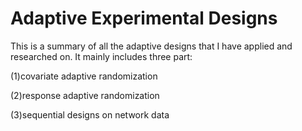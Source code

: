 # Adaptive Experimental Designs
This is a summary of all the adaptive designs that I have applied and researched on. It mainly includes three part: 

(1)covariate adaptive randomization

(2)response adaptive randomization 

(3)sequential designs on network data

